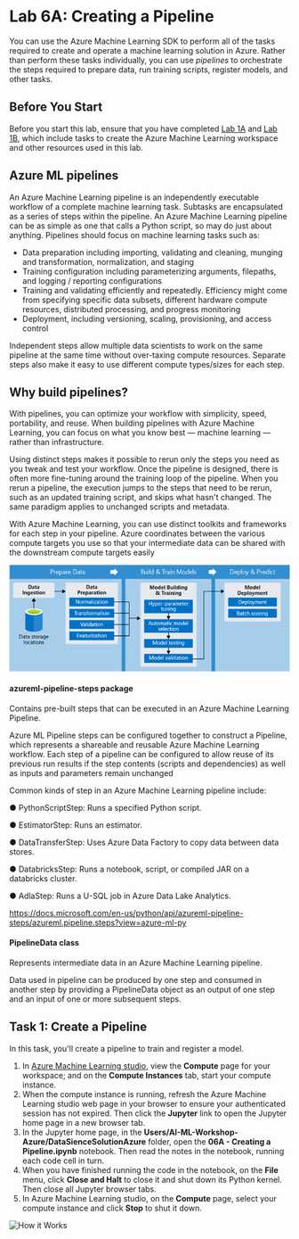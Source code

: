 # Lab 6A: Creating a Pipeline

You can use the Azure Machine Learning SDK to perform all of the tasks required to create and operate a machine learning solution in Azure. Rather than perform these tasks individually, you can use *pipelines* to orchestrate the steps required to prepare data, run training scripts, register models, and other tasks.

## Before You Start

Before you start this lab, ensure that you have completed [Lab 1A](Lab01A.md) and [Lab 1B](Lab01B.md), which include tasks to create the Azure Machine Learning workspace and other resources used in this lab.

## Azure ML pipelines

An Azure Machine Learning pipeline is an independently executable workflow of a complete machine learning task. Subtasks are encapsulated as a series of steps within the pipeline. An Azure Machine Learning pipeline can be as simple as one that calls a Python script, so may do just about anything. Pipelines should focus on machine learning tasks such as:

 - Data preparation including importing, validating and cleaning, munging and transformation, normalization, and staging
 - Training configuration including parameterizing arguments, filepaths, and logging / reporting configurations
 - Training and validating efficiently and repeatedly. Efficiency might come from specifying specific data subsets, different hardware compute resources, distributed processing, and progress monitoring
 - Deployment, including versioning, scaling, provisioning, and access control

Independent steps allow multiple data scientists to work on the same pipeline at the same time without over-taxing compute resources. Separate steps also make it easy to use different compute types/sizes for each step.

## Why build pipelines?

With pipelines, you can optimize your workflow with simplicity, speed, portability, and reuse. When building pipelines with Azure Machine Learning, you can focus on what you know best — machine learning — rather than infrastructure.

Using distinct steps makes it possible to rerun only the steps you need as you tweak and test your workflow. Once the pipeline is designed, there is often more fine-tuning around the training loop of the pipeline. When you rerun a pipeline, the execution jumps to the steps that need to be rerun, such as an updated training script, and skips what hasn't changed. The same paradigm applies to unchanged scripts and metadata.

With Azure Machine Learning, you can use distinct toolkits and frameworks for each step in your pipeline. Azure coordinates between the various compute targets you use so that your intermediate data can be shared with the downstream compute targets easily

![](https://github.com/Azure/MachineLearningNotebooks/blob/master/how-to-use-azureml/machine-learning-pipelines/aml-pipelines-concept.png)

#### azureml-pipeline-steps package

Contains pre-built steps that can be executed in an Azure Machine Learning Pipeline.

Azure ML Pipeline steps can be configured together to construct a Pipeline, which represents a shareable and reusable Azure Machine Learning workflow. Each step of a pipeline can be configured to allow reuse of its previous run results if the step contents (scripts and dependencies) as well as inputs and parameters remain unchanged

Common kinds of step in an Azure Machine Learning pipeline include: 

● PythonScriptStep: Runs a specified Python script.

● EstimatorStep:  Runs an estimator. 

● DataTransferStep: Uses Azure Data Factory to copy data between data stores. 

● DatabricksStep: Runs a notebook, script, or compiled JAR on a databricks cluster. 

● AdlaStep: Runs a U-SQL job in Azure Data Lake Analytics. 

https://docs.microsoft.com/en-us/python/api/azureml-pipeline-steps/azureml.pipeline.steps?view=azure-ml-py

#### PipelineData class

Represents intermediate data in an Azure Machine Learning pipeline.

Data used in pipeline can be produced by one step and consumed in another step by providing a PipelineData object as an output of one step and an input of one or more subsequent steps.




## Task 1: Create a Pipeline

In this task, you'll create a pipeline to train and register a model.

1. In [Azure Machine Learning studio](https://ml.azure.com), view the **Compute** page for your workspace; and on the **Compute Instances** tab, start your compute instance.
2. When the compute instance is running, refresh the Azure Machine Learning studio web page in your browser to ensure your authenticated session has not expired. Then click the **Jupyter** link to open the Jupyter home page in a new browser tab.
3. In the Jupyter home page, in the **Users/AI-ML-Workshop-Azure/DataSienceSolutionAzure** folder, open the **06A - Creating a Pipeline.ipynb** notebook. Then read the notes in the notebook, running each code cell in turn.
4. When you have finished running the code in the notebook, on the **File** menu, click **Close and Halt** to close it and shut down its Python kernel. Then close all Jupyter browser tabs.
5. In Azure Machine Learning studio, on the **Compute** page, select your compute instance and click **Stop** to shut it down.

![How it Works](https://amlworkshop.blob.core.windows.net/mlworkshop/14-Lab6a.png)
